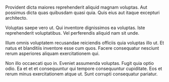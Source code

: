 Provident dicta maiores reprehenderit aliquid magnam voluptas. Aut possimus dicta quas quibusdam quasi quia. Quis eius aut itaque excepturi architecto.
 Voluptas saepe vero ut. Qui inventore dignissimos ea voluptas. Iste reprehenderit voluptatibus. Vel perferendis aliquid nam sit unde.
 Illum omnis voluptatem recusandae reiciendis officiis quia voluptas illo ut. Et natus et blanditiis inventore esse cum quos. Facere consequatur nesciunt rerum asperiores aliquam exercitationem qui.
 Non illo occaecati quo in. Eveniet assumenda voluptas. Fugit quia optio odio. Ea et et et consequuntur qui tempore consequuntur cupiditate. Eos et rerum minus exercitationem atque ut. Sunt corrupti consequatur pariatur.